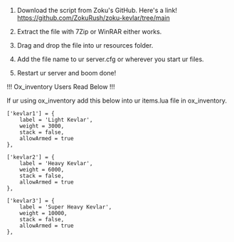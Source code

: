 1. Download the script from Zoku's GitHub. Here's a link! https://github.com/ZokuRush/zoku-kevlar/tree/main

2. Extract the file with 7Zip or WinRAR either works.

3. Drag and drop the file into ur resources folder.

4. Add the file name to ur server.cfg or wherever you start ur files.

5. Restart ur server and boom done!

!!! Ox_inventory Users Read Below !!!

If ur using ox_inventory add this below into ur items.lua file in ox_inventory.

	['kevlar1'] = {
		label = 'Light Kevlar',
		weight = 3000,
		stack = false,
		allowArmed = true
	},

	['kevlar2'] = {
		label = 'Heavy Kevlar',
		weight = 6000,
		stack = false,
		allowArmed = true
	},

	['kevlar3'] = {
		label = 'Super Heavy Kevlar',
		weight = 10000,
		stack = false,
		allowArmed = true
	},
